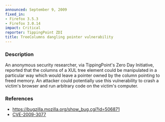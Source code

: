 ```yaml
---
announced: September 9, 2009
fixed_in:
- Firefox 3.5.3
- Firefox 3.0.14
impact: Critical
reporter: TippingPoint ZDI
title: TreeColumns dangling pointer vulnerability
---
```


<h3>Description</h3>

<p>An anonymous security researcher, via TippingPoint's Zero Day
Initiative, reported that the columns of a XUL tree element could be
manipulated in a particular way which would leave a pointer owned by
the column pointing to freed memory.  An attacker could potentially
use this vulnerability to crash a victim's browser and run arbitrary
code on the victim's computer.</p>

<h3>References</h3>

<ul>
  <li><a href="https://bugzilla.mozilla.org/show_bug.cgi?id=506871">https://bugzilla.mozilla.org/show_bug.cgi?id=506871</a></li>
  <li><a class="ex-ref" href="http://cve.mitre.org/cgi-bin/cvename.cgi?name=CVE-2009-3077">CVE-2009-3077</a></li>
</ul>



